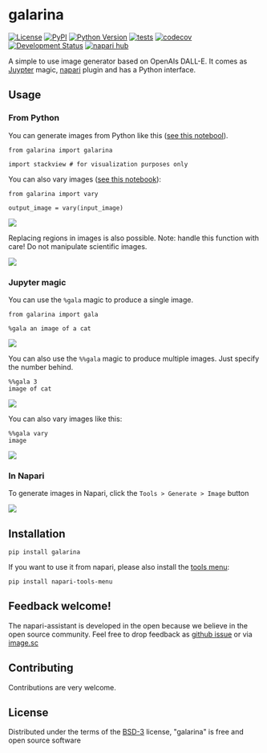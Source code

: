 # galarina
[![License](https://img.shields.io/pypi/l/galarina.svg?color=green)](https://github.com/haesleinhuepf/galarina/raw/master/LICENSE)
[![PyPI](https://img.shields.io/pypi/v/galarina.svg?color=green)](https://pypi.org/project/galarina)
[![Python Version](https://img.shields.io/pypi/pyversions/galarina.svg?color=green)](https://python.org)
[![tests](https://github.com/haesleinhuepf/galarina/workflows/tests/badge.svg)](https://github.com/haesleinhuepf/galarina/actions)
[![codecov](https://codecov.io/gh/haesleinhuepf/galarina/branch/master/graph/badge.svg)](https://codecov.io/gh/haesleinhuepf/galarina)
[![Development Status](https://img.shields.io/pypi/status/galarina.svg)](https://en.wikipedia.org/wiki/Software_release_life_cycle#Alpha)
[![napari hub](https://img.shields.io/endpoint?url=https://api.napari-hub.org/shields/galarina)](https://napari-hub.org/plugins/galarina)

A simple to use image generator based on OpenAIs DALL-E. It comes as [Juypter](https://jupyter.org/) magic, [napari](https://napari.org/) plugin and has a Python interface.

## Usage

### From Python

You can generate images from Python like this ([see this notebool](https://github.com/haesleinhuepf/galarina/blob/main/demo/demo_galarina.ipynb)).

```
from galarina import galarina

import stackview # for visualization purposes only
```

You can also vary images ([see this notebook](https://github.com/haesleinhuepf/galarina/blob/main/demo/demo_vary.ipynb)):
```
from galarina import vary

output_image = vary(input_image)
```

![](https://github.com/haesleinhuepf/galarina/raw/main/docs/images/vary_screenshot.png)

Replacing regions in images is also possible. Note: handle this function with care! Do not manipulate scientific images.

![](https://github.com/haesleinhuepf/galarina/raw/main/docs/images/jupyter_replace_screencast.gif)

### Jupyter magic

You can use the `%gala` magic to produce a single image.

```
from galarina import gala
```

```
%gala an image of a cat
```

![](https://github.com/haesleinhuepf/galarina/raw/main/docs/images/jupyter_screenshot.png)

You can also use the `%%gala` magic to produce multiple images. Just specify the number behind.

```
%%gala 3
image of cat
```

![](https://github.com/haesleinhuepf/galarina/raw/main/docs/images/jupyter_screencast.gif)

You can also vary images like this:
```
%%gala vary
image
```

![](https://github.com/haesleinhuepf/galarina/raw/main/docs/images/vary_jupyter_screenshot.png)

### In Napari

To generate images in Napari, click the `Tools > Generate > Image` button

![](https://github.com/haesleinhuepf/galarina/raw/main/docs/images/napari_screenshot.png)

## Installation

```
pip install galarina
```

If you want to use it from napari, please also install the [tools menu](https://github.com/haesleinhuepf/napari-tools-menu):

```
pip install napari-tools-menu
```

## Feedback welcome!

The napari-assistant is developed in the open because we believe in the open source community. Feel free to drop feedback as [github issue](https://github.com/haesleinhuepf/galarina) or via [image.sc](https://image.sc)

## Contributing

Contributions are very welcome. 

## License

Distributed under the terms of the [BSD-3] license,
"galarina" is free and open source software

[BSD-3]: http://opensource.org/licenses/BSD-3-Clause

